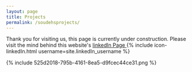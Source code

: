 ```yaml
---
layout: page
title: Projects
permalink: /soudehsprojects/
---
```



Thank you for visiting us, this page is currently under construction.
Please visit the mind behind this website's <a href="https://ca.linkedin.com/in/soudehmousavi"> 
linkedIn Page </a> 
{% include icon-linkedIn.html username=site.linkedIn_username  %}

{% include 525d2018-795b-4161-8ea5-d9fcec44ce31.png %}
